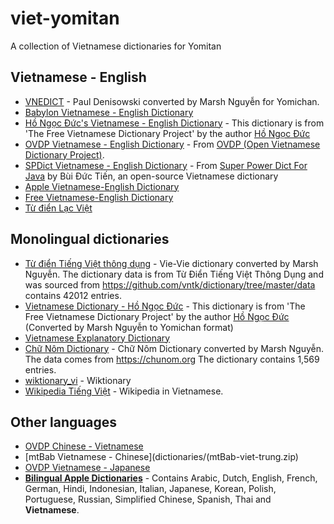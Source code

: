 # viet-yomitan
A collection of Vietnamese dictionaries for Yomitan

## Vietnamese - English
- [VNEDICT](dictionaries/vnedict-v4.zip) - Paul Denisowski converted by Marsh Nguyễn for Yomichan.
- [Babylon Vietnamese - English Dictionary](dictionaries/babylon-vi-en-v2.zip)
- [Hồ Ngọc Đức's Vietnamese - English Dictionary](dictionaries/dictd_viet-anh.zip) -  This dictionary is from 'The Free Vietnamese Dictionary Project' by the author [Hồ Ngọc Đức](https://www.informatik.uni-leipzig.de/~duc/Dict/install.html)
- [OVDP Vietnamese - English Dictionary](dictionaries/ovdp-vi-en-v2.zip) - From [OVDP (Open Vietnamese Dictionary Project)](https://github.com/dynamotn/stardict-vi).
- [SPDict Vietnamese - English Dictionary](dictionaries/spdict-viet-anh.zip) - From [Super Power Dict For Java](https://download.com.vn/super-power-dict-for-java-27941) by Bùi Đức Tiến, an open-source Vietnamese dictionary 
- [Apple Vietnamese-English Dictionary](dictionaries/apple-vi-en.zip)
- [Free Vietnamese-English Dictionary](dictionaries/free_vi-en_dictionary.zip)
- [Từ điển Lạc Việt](https://drive.proton.me/urls/6HPT2926MM#GBvWNTQJKCXw) 

## Monolingual dictionaries
- [Từ điển Tiếng Việt thông dụng](dictionaries/tu-dien-tieng-viet-thong-dung.zip) - Vie-Vie dictionary converted by Marsh Nguyễn. The dictionary data is from Từ Điển Tiếng Việt Thông Dụng and was sourced from https://github.com/vntk/dictionary/tree/master/data contains 42012 entries.
- [Vietnamese Dictionary - Hồ Ngọc Đức](dictionaries/vi-vi.zip) - This dictionary is from 'The Free Vietnamese Dictionary Project' by the author [Hồ Ngọc Đức](https://www.informatik.uni-leipzig.de/~duc/Dict/install.html) (Converted by Marsh Nguyễn to Yomichan format)
- [Vietnamese Explanatory Dictionary](dictionaries/vietnamese-explanatory-dictionary.zip)
- [Chữ Nôm Dictionary](dictionaries/chu-nom.zip) - Chữ Nôm Dictionary converted by Marsh Nguyễn. The data comes from <https://chunom.org> The dictionary contains 1,569 entries.
- [wiktionary_vi](dictionaries/wiktionary_vi.zip) - Wiktionary
- [Wikipedia Tiếng Việt](https://drive.proton.me/urls/5RXT8VT3ZM#m625vhIjnvWA) - Wikipedia in Vietnamese.

## Other languages
- [OVDP Chinese - Vietnamese](dictionaries/odvp-zh-vi.zip)
- [mtBab Vietnamese - Chinese](dictionaries/(mtBab-viet-trung.zip)
- [OVDP Vietnamese - Japanese](dictionaries/tu-dien-viet-nhat.zip)
- **[Bilingual Apple Dictionaries](https://drive.proton.me/urls/XZRWCKDM54#Bnq28tvMixEm)** - Contains Arabic, Dutch, English, French, German, Hindi, Indonesian, Italian, Japanese, Korean, Polish, Portuguese, Russian, Simplified Chinese, Spanish, Thai and **Vietnamese**.
